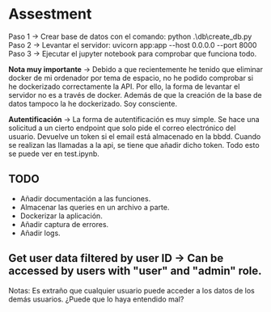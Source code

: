 # Assestment

Paso 1 -> Crear base de datos con el comando: python .\db\create_db.py
Paso 2 -> Levantar el servidor: uvicorn app:app --host 0.0.0.0 --port 8000
Paso 3 -> Ejecutar el jupyter notebook para comprobar que funciona todo.

**Nota muy importante** -> Debido a que recientemente he tenido que eliminar docker de mi ordenador por tema de espacio, no he podido comprobar si he dockerizado correctamente la API.
Por ello, la forma de levantar el servidor no es a través de docker. Además de que la creación de la base de datos tampoco la he dockerizado. Soy consciente.

**Autentificación** -> La forma de autentificación es muy simple. Se hace una solicitud a un cierto endpoint que solo pide el correo electrónico del usuario. Devuelve un token si el email está almacenado en la bbdd.
Cuando se realizan las llamadas a la api, se tiene que añadir dicho token. Todo esto se puede ver en test.ipynb.

## TODO
- Añadir documentación a las funciones.
- Almacenar las queries en un archivo a parte.
- Dockerizar la aplicación.
- Añadir captura de errores.
- Añadir logs.

## Get user data filtered by user ID -> Can be accessed by users with "user" and "admin" role.
Notas: Es extraño que cualquier usuario puede acceder a los datos de los demás usuarios. ¿Puede que lo haya entendido mal?



